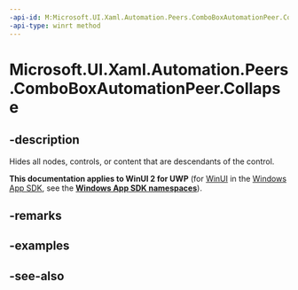 ```yaml
---
-api-id: M:Microsoft.UI.Xaml.Automation.Peers.ComboBoxAutomationPeer.Collapse
-api-type: winrt method
---
```


<!-- Method syntax
public void Collapse()
-->

# Microsoft.UI.Xaml.Automation.Peers.ComboBoxAutomationPeer.Collapse

## -description
Hides all nodes, controls, or content that are descendants of the control.

**This documentation applies to WinUI 2 for UWP** (for [WinUI](/windows/apps/winui/winui3/) in the [Windows App SDK](/windows/apps/windows-app-sdk/), see the **[Windows App SDK namespaces](/windows/windows-app-sdk/api/winrt/)**).

## -remarks

## -examples

## -see-also
